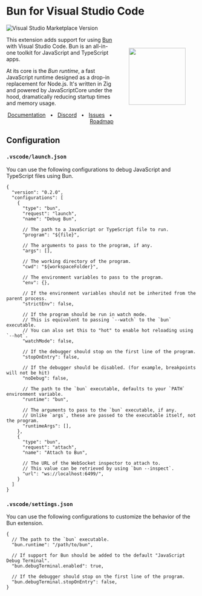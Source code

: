 # Bun for Visual Studio Code

![Visual Studio Marketplace Version](https://img.shields.io/visual-studio-marketplace/v/oven.bun-vscode)

<img align="right" src="https://user-images.githubusercontent.com/709451/182802334-d9c42afe-f35d-4a7b-86ea-9985f73f20c3.png" height="150px" style="float: right; padding: 30px;">

This extension adds support for using [Bun](https://bun.sh/) with Visual Studio Code. Bun is an all-in-one toolkit for JavaScript and TypeScript apps.

At its core is the _Bun runtime_, a fast JavaScript runtime designed as a drop-in replacement for Node.js. It's written in Zig and powered by JavaScriptCore under the hood, dramatically reducing startup times and memory usage.

<div align="center">
  <a href="https://bun.sh/docs">Documentation</a>
  <span>&nbsp;&nbsp;•&nbsp;&nbsp;</span>
  <a href="https://discord.com/invite/CXdq2DP29u">Discord</a>
  <span>&nbsp;&nbsp;•&nbsp;&nbsp;</span>
  <a href="https://github.com/oven-sh/bun/issues/new">Issues</a>
  <span>&nbsp;&nbsp;•&nbsp;&nbsp;</span>
  <a href="https://github.com/oven-sh/bun/issues/159">Roadmap</a>
  <br/>
</div>

## Configuration

### `.vscode/launch.json`

You can use the following configurations to debug JavaScript and TypeScript files using Bun.

```jsonc
{
  "version": "0.2.0",
  "configurations": [
    {
      "type": "bun",
      "request": "launch",
      "name": "Debug Bun",

      // The path to a JavaScript or TypeScript file to run.
      "program": "${file}",

      // The arguments to pass to the program, if any.
      "args": [],

      // The working directory of the program.
      "cwd": "${workspaceFolder}",

      // The environment variables to pass to the program.
      "env": {},

      // If the environment variables should not be inherited from the parent process.
      "strictEnv": false,

      // If the program should be run in watch mode.
      // This is equivalent to passing `--watch` to the `bun` executable.
      // You can also set this to "hot" to enable hot reloading using `--hot`.
      "watchMode": false,

      // If the debugger should stop on the first line of the program.
      "stopOnEntry": false,

      // If the debugger should be disabled. (for example, breakpoints will not be hit)
      "noDebug": false,

      // The path to the `bun` executable, defaults to your `PATH` environment variable.
      "runtime": "bun",

      // The arguments to pass to the `bun` executable, if any.
      // Unlike `args`, these are passed to the executable itself, not the program.
      "runtimeArgs": [],
    },
    {
      "type": "bun",
      "request": "attach",
      "name": "Attach to Bun",

      // The URL of the WebSocket inspector to attach to.
      // This value can be retrieved by using `bun --inspect`.
      "url": "ws://localhost:6499/",
    }
  ]
}
```

### `.vscode/settings.json`

You can use the following configurations to customize the behavior of the Bun extension.

```jsonc
{
  // The path to the `bun` executable.
  "bun.runtime": "/path/to/bun",

  // If support for Bun should be added to the default "JavaScript Debug Terminal".
  "bun.debugTerminal.enabled": true,
  
  // If the debugger should stop on the first line of the program.
  "bun.debugTerminal.stopOnEntry": false,
}
```